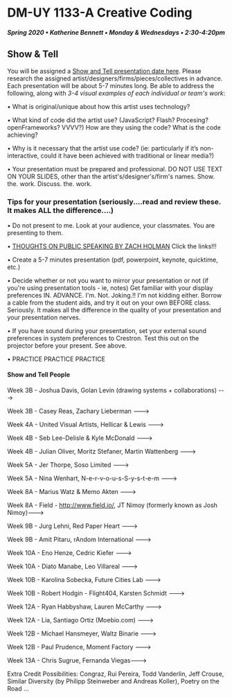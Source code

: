 # DM-UY 1133-A Creative Coding
##### Spring 2020 • Katherine Bennett • Monday & Wednesdays • 2:30-4:20pm 

## Show & Tell

You will be assigned a [Show and Tell presentation date here](ShowAndTell.md). Please research the assigned artist/designers/firms/pieces/collectives in advance. Each presentation will be about 5-7 minutes long. Be able to address the following, along with *3-4 visual examples of each individual or team's work*: 

• What is original/unique about how this artist uses technology? 

• What kind of code did the artist use?  (JavaScript? Flash? Procesing? openFrameworks? VVVV?) How are they using the code? What is the code achieving?

• Why is it necessary that the artist use code?  (ie: particularly if it’s non-interactive, could it have been achieved with traditional or linear media?)

• Your presentation must be prepared and professional. DO NOT USE TEXT ON YOUR SLIDES, other than the artist's/designer's/firm's names. Show. the. work. Discuss. the. work.


### Tips for your presentation (seriously....read and review these. It makes ALL the difference....)

• Do not present to me. Look at your audience, your classmates. You are presenting to them.

• [THOUGHTS ON PUBLIC SPEAKING BY ZACH HOLMAN](http://speaking.io/) Click the links!!!

• Create a 5-7 minutes presentation (pdf, powerpoint, keynote, quicktime, etc.)

• Decide whether or not you want to mirror your presentation or not (if you're using presentation tools - ie, notes)
Get familiar with your display preferences IN. ADVANCE. I'm. Not. Joking.!! I'm not kidding either. Borrow a cable from the student aids, and try it out on your own BEFORE class. Seriously. It makes all the difference in the quality of your presentation and your presentation nerves.

• If you have sound during your presentation, set your external sound preferences in system preferences to Crestron. Test this out on the projector before your present. See above.

• PRACTICE PRACTICE PRACTICE


#### Show and Tell People

Week 3B - Joshua Davis, Golan Levin (drawing systems + collaborations) ---> 

Week 3B -  Casey Reas, Zachary Lieberman ---> 

Week 4A - United Visual Artists, Hellicar & Lewis ---> 

Week 4B - Seb Lee-Delisle & Kyle McDonald ---> 

Week 4B - Julian Oliver, Moritz Stefaner, Martin Wattenberg ---> 

Week 5A -  Jer Thorpe, Soso Limited ---> 

Week 5A - Nina Wenhart, N-e-r-v-o-u-s-S-y-s-t-e-m ---> 

Week 8A - Marius Watz & Memo Akten ---> 

Week 8A - Field - http://www.field.io/, JT Nimoy (formerly known as Josh Nimoy)---> 

Week 9B - Jurg Lehni, Red Paper Heart   ---> 

Week 9B - Amit Pitaru, rAndom International  ---> 

Week 10A - Eno Henze, Cedric Kiefer ---> 

Week 10A - Diato Manabe, Leo Villareal ---> 

Week 10B - Karolina Sobecka, Future Cities Lab ---> 

Week 10B - Robert Hodgin - Flight404, Karsten Schmidt ---> 

Week 12A - Ryan Habbyshaw, Lauren McCarthy  ---> 

Week 12A - Lia, Santiago Ortiz (Moebio.com) ---> 

Week 12B - Michael Hansmeyer, Waltz Binarie ---> 

Week 12B - Paul Prudence, Moment Factory ---> 

Week 13A - Chris Sugrue, Fernanda Viegas---> 


Extra Credit Possibilities:  Congraz, Rui Pereira, Todd Vanderlin, Jeff Crouse, Similar Diversity (by Philipp Steinweber and Andreas Koller), Poetry on the Road ...